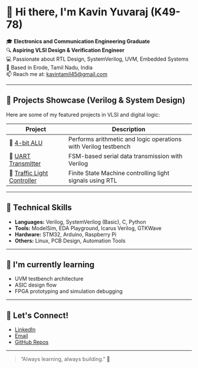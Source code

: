# 👋 Hi there, I'm Kavin Yuvaraj (K49-78)

🎓 **Electronics and Communication Engineering Graduate**  
🔍 **Aspiring VLSI Design & Verification Engineer**  
💻 Passionate about RTL Design, SystemVerilog, UVM, Embedded Systems  
📍 Based in Erode, Tamil Nadu, India  
📫 Reach me at: kavintamil45@gmail.com

---

## 🚀 Projects Showcase (Verilog & System Design)
Here are some of my featured projects in VLSI and digital logic:

| Project | Description |
|--------|-------------|
| 🔸 [4-bit ALU](https://github.com/K49-78/vlsi-projects/tree/main/4bit-ALU) | Performs arithmetic and logic operations with Verilog testbench |
| 🔸 [UART Transmitter](https://github.com/K49-78/vlsi-projects/tree/main/uart-transmitter) | FSM-based serial data transmission with Verilog |
| 🔸 [Traffic Light Controller](https://github.com/K49-78/vlsi-projects/tree/main/traffic-light-fsm) | Finite State Machine controlling light signals using RTL |

---

## 🧠 Technical Skills
- **Languages:** Verilog, SystemVerilog (Basic), C, Python  
- **Tools:** ModelSim, EDA Playground, Icarus Verilog, GTKWave  
- **Hardware:** STM32, Arduino, Raspberry Pi  
- **Others:** Linux, PCB Design, Automation Tools

---

## 🌱 I'm currently learning
- UVM testbench architecture  
- ASIC design flow  
- FPGA prototyping and simulation debugging

---

## 📌 Let's Connect!
- [LinkedIn](https://www.linkedin.com/in/kavin-yuvaraj/) 
- [Email](mailto:kavintamil45@gmail.com)
- [GitHub Repos](https://github.com/K49-78?tab=repositories)

---

> “Always learning, always building.” 🚀  
